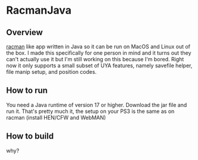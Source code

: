 # RacmanJava
## Overview
[racman](https://www.github.com/MichaelRelaxen/racman) like app written in Java so it can be run on MacOS and Linux out of the box.
I made this specifically for one person in mind and it turns out they can't actually use it but I'm still working on this because I'm bored.
Right now it only supports a small subset of UYA features, namely savefile helper, file manip setup, and position codes.

## How to run

You need a Java runtime of version 17 or higher. Download the jar file and run it.
That's pretty much it, the setup on your PS3 is the same as on racman (install HEN/CFW and WebMAN)

## How to build

why?
